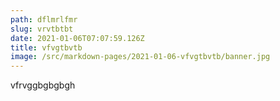 ```yaml
---
path: dflmrlfmr
slug: vrvtbtbt
date: 2021-01-06T07:07:59.126Z
title: vfvgtbvtb
image: /src/markdown-pages/2021-01-06-vfvgtbvtb/banner.jpg
---
```

vfrvggbgbgbgh